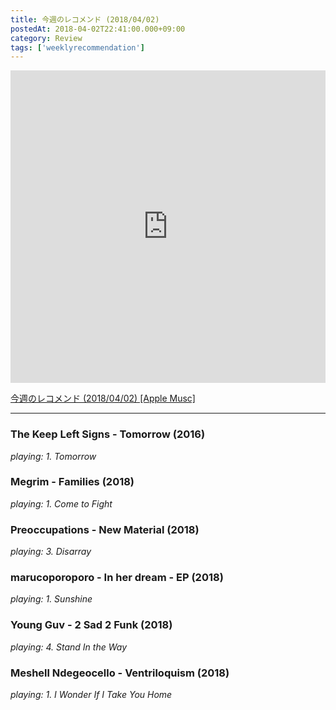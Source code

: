 ```yaml
---
title: 今週のレコメンド (2018/04/02)
postedAt: 2018-04-02T22:41:00.000+09:00
category: Review
tags: ['weeklyrecommendation']
---
```


<iframe src="https://tools.applemusic.com/embed/v1/playlist/pl.u-r2yBqXqt9Jq1pN?country=jp" height="500px" width="100%" frameborder="0"></iframe>

[今週のレコメンド (2018/04/02) \[Apple Musc\]](https://itunes.apple.com/jp/playlist/%E4%BB%8A%E9%80%B1%E3%81%AE%E3%83%AC%E3%82%B3%E3%83%A1%E3%83%B3%E3%83%89-2018-04-02/pl.u-r2yBqXqt9Jq1pN)

---

### The Keep Left Signs - Tomorrow (2016)

_playing: 1\. Tomorrow_

### Megrim - Families (2018)

_playing: 1\. Come to Fight_

### Preoccupations - New Material (2018)

_playing: 3\. Disarray_

### marucoporoporo - In her dream - EP (2018)

_playing: 1\. Sunshine_

### Young Guv - 2 Sad 2 Funk (2018)

_playing: 4\. Stand In the Way_

### Meshell Ndegeocello - Ventriloquism (2018)

_playing: 1\. I Wonder If I Take You Home_
